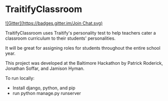 TraitifyClassroom
=================
[![Gitter](https://badges.gitter.im/Join Chat.svg)](https://gitter.im/jhyman2/TraitifyClassroom?utm_source=badge&utm_medium=badge&utm_campaign=pr-badge&utm_content=badge)

TraitifyClassroom uses Traitify's personality test to help teachers cater a classroom curriculum to their students' personalities.

It will be great for assigning roles for students throughout the entire school year.

This project was developed at the Baltimore Hackathon by Patrick Roderick, Jonathan Soffar, and Jamison Hyman.

To run locally:
- Install django, python, and pip
- run python manage.py runserver
